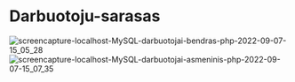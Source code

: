 ﻿# Darbuotoju-sarasas
![screencapture-localhost-MySQL-darbuotojai-bendras-php-2022-09-07-15_05_28](https://user-images.githubusercontent.com/107032193/188874755-8ff1e25b-bb6f-45be-8234-3b21db05109b.png)
![screencapture-localhost-MySQL-darbuotojai-asmeninis-php-2022-09-07-15_07_35](https://user-images.githubusercontent.com/107032193/188874763-3fa2bc70-cae3-40ff-ba33-80a74c2cd8ea.png)
